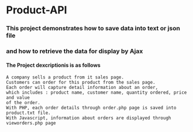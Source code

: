 # Product-API

###  This project demonstrates how to save data into text or json file 
### and how to retrieve the data for display by Ajax 
#### The Project dexcriptionis is as follows
```
A company sells a product from it sales page.
Customers can order for this product from the sales page.
Each order will capture detail information about an order, 
which includes : product name, customer name, quantity ordered, price and value
of the order. 
With PHP, each order details through order.php page is saved into product.txt file.
With Javascript, information about orders are displayed through vieworders.php page 
